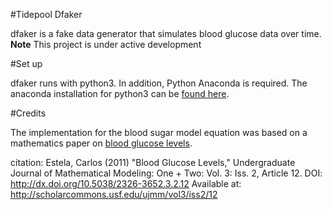 #Tidepool Dfaker 

dfaker is a fake data generator that simulates blood glucose data over time. 
**Note** This project is under active development 

#Set up

dfaker runs with python3. In addition, Python Anaconda is required. 
The anaconda installation for python3 can be [found here](http://continuum.io/downloads#py34).

#Credits

The implementation for the blood sugar model equation was based on a mathematics paper on [blood glucose levels](http://scholarcommons.usf.edu/cgi/viewcontent.cgi?article=4830&context=ujmm). 

citation: 
Estela, Carlos (2011) "Blood Glucose Levels," Undergraduate Journal of Mathematical Modeling: One + Two: Vol. 3: Iss. 2, Article 12. 
DOI: http://dx.doi.org/10.5038/2326-3652.3.2.12 
Available at: http://scholarcommons.usf.edu/ujmm/vol3/iss2/12